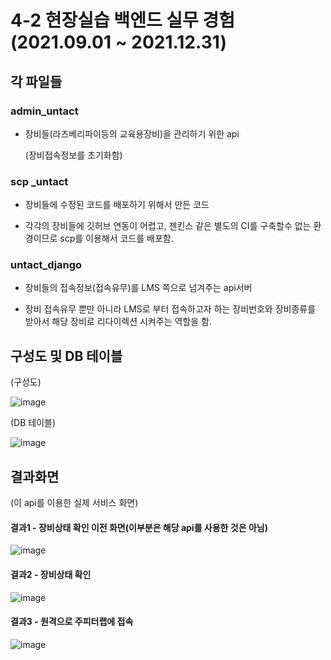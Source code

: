 # 4-2 현장실습 백엔드 실무 경험 (2021.09.01 ~ 2021.12.31)

## 각 파일들

### admin_untact

- 장비들(라즈베리파이등의 교육용장비)을 관리하기 위한 api

  (장비접속정보를 초기화함)

### scp \_untact

- 장비들에 수정된 코드를 배포하기 위해서 만든 코드

- 각각의 장비들에 깃허브 연동이 어렵고, 젠킨스 같은 별도의 CI를 구축할수 없는 환경이므로 scp를 이용해서 코드를 배포함.

### untact_django

- 장비들의 접속정보(접속유무)를 LMS 쪽으로 넘겨주는 api서버

- 장비 접속유무 뿐만 아니라 LMS로 부터 접속하고자 하는 장비번호와 장비종류를 받아서 해당 장비로 리다이렉션 시켜주는 역할을 함.


## 구성도 및  DB 테이블

(구성도)

![image](https://user-images.githubusercontent.com/56991244/164122445-32e78581-aa3b-4a83-b1c7-aa69d2270e4e.png)

(DB 테이블)

![image](https://user-images.githubusercontent.com/56991244/164122475-590b47b3-4da7-4d3c-b9c2-625f00943c2e.png)

## 결과화면

(이 api를 이용한 실제 서비스 화면)

#### 결과1 - 장비상태 확인 이전 화면(이부분은 해당 api를 사용한 것은 아님)

![image](https://user-images.githubusercontent.com/56991244/164122526-f4872454-69d4-4370-903f-d8c6cb0bf87d.png)

#### 결과2 - 장비상태 확인

![image](https://user-images.githubusercontent.com/56991244/164122611-37318e0d-6bd3-4b2a-a962-ba654f236e8d.png)

#### 결과3 - 원격으로 주피터랩에 접속

![image](https://user-images.githubusercontent.com/56991244/164122675-3aaed17b-de8d-479b-acec-81c4ef0c2056.png)


